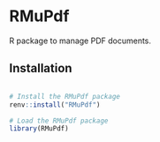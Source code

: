 # RMuPdf
R package to manage PDF documents.

## Installation
```r

# Install the RMuPdf package
renv::install("RMuPdf")

# Load the RMuPdf package
library(RMuPdf)

```
